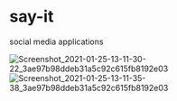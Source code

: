 # say-it
social media applications


![Screenshot_2021-01-25-13-11-30-22_3ae97b98ddeb31a5c92c615fb8192e03](https://user-images.githubusercontent.com/68823896/193638984-84683eb9-4602-47ff-b84f-de421620de0d.jpg)
![Screenshot_2021-01-25-13-11-35-38_3ae97b98ddeb31a5c92c615fb8192e03](https://user-images.githubusercontent.com/68823896/193639010-6289c353-cbf5-4231-b239-3177d660db83.jpg)

